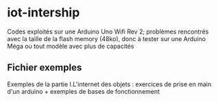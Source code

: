 # iot-intership

Codes exploités sur une Arduino Uno Wifi Rev 2; problèmes rencontrés avec la  taille de la flash memory (48ko), donc à tester sur une Arduino Méga ou tout modèle avec plus de capacités

## Fichier exemples 

Exemples de la partie I.L'internet des objets : exercices de prise en main d'un arduino + exemples de bases de fonctionnement
